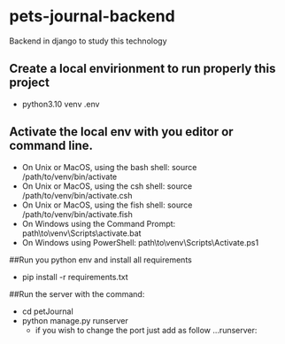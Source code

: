# pets-journal-backend
Backend in django to study this technology

## Create a local envirionment to run properly this project
- python3.10 venv .env
  
## Activate the local env with you editor or command line.
- On Unix or MacOS, using the bash shell: source /path/to/venv/bin/activate
- On Unix or MacOS, using the csh shell: source /path/to/venv/bin/activate.csh
- On Unix or MacOS, using the fish shell: source /path/to/venv/bin/activate.fish
- On Windows using the Command Prompt: path\to\venv\Scripts\activate.bat
- On Windows using PowerShell: path\to\venv\Scripts\Activate.ps1

##Run you python env and install all requirements
 - pip install -r requirements.txt
    
##Run the server with the command:
 - cd petJournal
 - python manage.py runserver
   - if you wish to change the port just add as follow ...runserver:<PORT>
